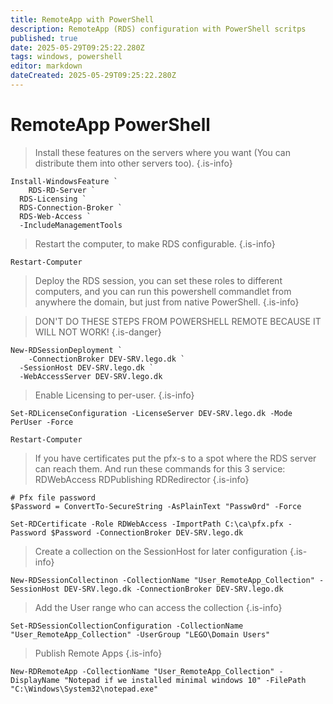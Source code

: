 ```yaml
---
title: RemoteApp with PowerShell
description: RemoteApp (RDS) configuration with PowerShell scritps
published: true
date: 2025-05-29T09:25:22.280Z
tags: windows, powershell
editor: markdown
dateCreated: 2025-05-29T09:25:22.280Z
---
```


# RemoteApp PowerShell

> Install these features on the servers where you want (You can distribute them into other servers too).
{.is-info}

```
Install-WindowsFeature `
	RDS-RD-Server `
  RDS-Licensing `
  RDS-Connection-Broker `
  RDS-Web-Access `
  -IncludeManagementTools
```

> Restart the computer, to make RDS configurable.
{.is-info}

```
Restart-Computer
```

> Deploy the RDS session, you can set these roles to different computers, and you can run this powershell commandlet from anywhere the domain, but just from native PowerShell.
{.is-info}

> DON'T DO THESE STEPS FROM POWERSHELL REMOTE BECAUSE IT WILL NOT WORK!
{.is-danger}

```
New-RDSessionDeployment `
	-ConnectionBroker DEV-SRV.lego.dk `
  -SessionHost DEV-SRV.lego.dk `
  -WebAccessServer DEV-SRV.lego.dk
```

> Enable Licensing to per-user.
{.is-info}

```
Set-RDLicenseConfiguration -LicenseServer DEV-SRV.lego.dk -Mode PerUser -Force
```
```
Restart-Computer
```

> If you have certificates put the pfx-s to a spot where the RDS server can reach them. And run these commands for this 3 service:
> RDWebAccess
> RDPublishing
> RDRedirector
{.is-info}

```
# Pfx file password
$Password = ConvertTo-SecureString -AsPlainText "Passw0rd" -Force

Set-RDCertificate -Role RDWebAccess -ImportPath C:\ca\pfx.pfx -Password $Password -ConnectionBroker DEV-SRV.lego.dk
```

> Create a collection on the SessionHost for later configuration
{.is-info}

```
New-RDSessionCollectinon -CollectionName "User_RemoteApp_Collection" -SessionHost DEV-SRV.lego.dk -ConnectionBroker DEV-SRV.lego.dk
```


> Add the User range who can access the collection
{.is-info}

```
Set-RDSessionCollectionConfiguration -CollectionName "User_RemoteApp_Collection" -UserGroup "LEGO\Domain Users"
```

> Publish Remote Apps
{.is-info}

```
New-RDRemoteApp -CollectionName "User_RemoteApp_Collection" -DisplayName "Notepad if we installed minimal windows 10" -FilePath "C:\Windows\System32\notepad.exe"
